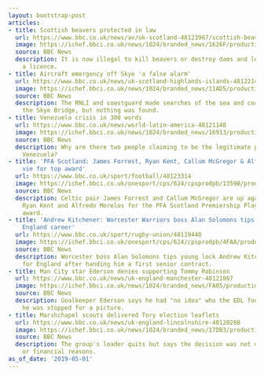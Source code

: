 ```yaml
---
layout: bootstrap-post
articles:
- title: Scottish beavers protected in law
  url: https://www.bbc.co.uk/news/av/uk-scotland-48123967/scottish-beavers-protected-in-law
  image: https://ichef.bbci.co.uk/news/1024/branded_news/1626F/production/_106753709_p077zsng.jpg
  source: BBC News
  description: It is now illegal to kill beavers or destroy dams and lodges without
    a licence.
- title: Aircraft emergency off Skye 'a false alarm'
  url: https://www.bbc.co.uk/news/uk-scotland-highlands-islands-48122141
  image: https://ichef.bbci.co.uk/news/1024/branded_news/11AD5/production/_106750427_lifeboat.jpg
  source: BBC News
  description: The RNLI and coastguard made searches of the sea and coastline around
    the Skye Bridge, but nothing was found.
- title: Venezuela crisis in 300 words
  url: https://www.bbc.co.uk/news/world-latin-america-48121148
  image: https://ichef.bbci.co.uk/news/1024/branded_news/16913/production/_106753429_8361190b-582f-4b9a-8903-d3756c252e6c.jpg
  source: BBC News
  description: Why are there two people claiming to be the legitimate president of
    Venezuela?
- title: 'PFA Scotland: James Forrest, Ryan Kent, Callum McGregor & Alfredo Morelos
    vie for top award'
  url: https://www.bbc.co.uk/sport/football/48123314
  image: https://ichef.bbci.co.uk/onesport/cps/624/cpsprodpb/13590/production/_97584297_breaking_news.png
  source: BBC News
  description: Celtic pair James Forrest and Callum McGregor are up against Rangers'
    Ryan Kent and Alfredo Morelos for the PFA Scotland Premiership Player of the Year
    award.
- title: 'Andrew Kitchener: Worcester Warriors boss Alan Solomons tips forward for
    England career'
  url: https://www.bbc.co.uk/sport/rugby-union/48119440
  image: https://ichef.bbci.co.uk/onesport/cps/624/cpsprodpb/4FAA/production/_106749302_kitch.jpg
  source: BBC News
  description: Worcester boss Alan Solomons tips young lock Andrew Kitchener to play
    for England after handing him a first senior contract.
- title: Man City star Ederson denies supporting Tommy Robinson
  url: https://www.bbc.co.uk/news/uk-england-manchester-48121067
  image: https://ichef.bbci.co.uk/news/1024/branded_news/FA05/production/_106750046_gettyimages-1140250111.jpg
  source: BBC News
  description: Goalkeeper Ederson says he had "no idea" who the EDL founder was when
    he was stopped for a picture.
- title: Marshchapel scouts delivered Tory election leaflets
  url: https://www.bbc.co.uk/news/uk-england-lincolnshire-48120288
  image: https://ichef.bbci.co.uk/news/1024/branded_news/17DB3/production/_106751779_toryleaflet.jpg
  source: BBC News
  description: The group's leader quits but says the decision was not made for political
    or financial reasons.
as_of_date: '2019-05-01'
---
```


